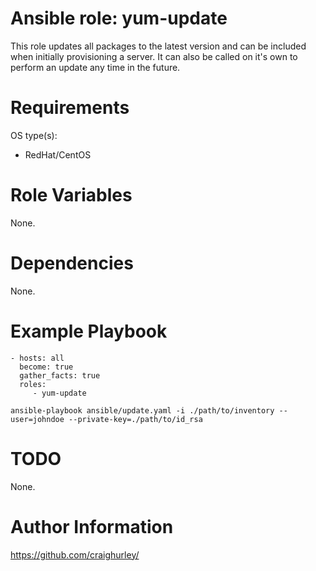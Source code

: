 # Ansible role: yum-update

This role updates all packages to the latest version and can be included when initially provisioning a server.  It can also be called on it's own to perform an update any time in the future.

# Requirements

OS type(s):
- RedHat/CentOS

# Role Variables

None.

# Dependencies

None.

# Example Playbook

    - hosts: all
      become: true
      gather_facts: true
      roles:
         - yum-update

    ansible-playbook ansible/update.yaml -i ./path/to/inventory --user=johndoe --private-key=./path/to/id_rsa

# TODO

None.

# Author Information

https://github.com/craighurley/
